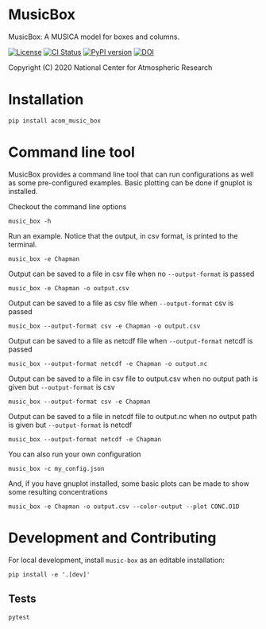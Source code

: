 
MusicBox
========

MusicBox: A MUSICA model for boxes and columns.

[![License](https://img.shields.io/github/license/NCAR/music-box.svg)](https://github.com/NCAR/music-box/blob/main/LICENSE)
[![CI Status](https://github.com/NCAR/music-box/actions/workflows/CI_Tests.yml/badge.svg)](https://github.com/NCAR/music-box/actions/workflows/CI_Tests.yml)
[![PyPI version](https://badge.fury.io/py/acom-music-box.svg)](https://badge.fury.io/py/acom-music-box)
[![DOI](https://zenodo.org/badge/DOI/10.5281/zenodo.14008358.svg)](https://doi.org/10.5281/zenodo.14008358)


Copyright (C) 2020 National Center for Atmospheric Research

# Installation
```
pip install acom_music_box
```

# Command line tool
MusicBox provides a command line tool that can run configurations as well as some pre-configured examples. Basic plotting can be done if gnuplot is installed.

Checkout the command line options

```
music_box -h                                        
```

Run an example. Notice that the output, in csv format, is printed to the terminal.

```
music_box -e Chapman
```

Output can be saved to a file in csv file when no `--output-format` is passed

```
music_box -e Chapman -o output.csv
```

Output can be saved to a file as csv file when `--output-format` csv is passed

```
music_box --output-format csv -e Chapman -o output.csv
```

Output can be saved to a file as netcdf file when `--output-format` netcdf is passed

```
music_box --output-format netcdf -e Chapman -o output.nc
```

Output can be saved to a file in csv file to output.csv when no output path is given but `--output-format` is csv

```
music_box --output-format csv -e Chapman
```

Output can be saved to a file in netcdf file to output.nc when no output path is given but `--output-format` is netcdf

```
music_box --output-format netcdf -e Chapman
```

You can also run your own configuration

```
music_box -c my_config.json
```

And, if you have gnuplot installed, some basic plots can be made to show some resulting concentrations

```
music_box -e Chapman -o output.csv --color-output --plot CONC.O1D
```

# Development and Contributing

For local development, install `music-box` as an editable installation:

```
pip install -e '.[dev]'
```

## Tests

```
pytest
```
